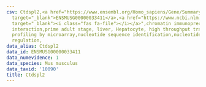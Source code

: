 ```yaml
---
csv: Ctdspl2,<a href="https://www.ensembl.org/Homo_sapiens/Gene/Summary?db=core;g=ENSMUSG00000033411"
  target="_blank">ENSMUSG00000033411</a>,<a href="https://www.ncbi.nlm.nih.gov/pubmed/23834426"
  target="_blank"><i class="fas fa-file"></i></a>",chromatin immunoprecipitation assay,direct
  interaction,prime adult stage, liver, Hepatocyte, high throughput transcription
  profiling by microarray,nucleotide sequence identification,nucleotide sequence identification,transcriptional
  regulation,
data_alias: Ctdspl2
data_id: ENSMUSG00000033411
data_numevidence: 1
data_species: Mus musculus
data_taxid: '10090'
title: Ctdspl2
---
```

